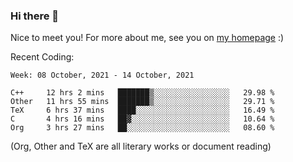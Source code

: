 ### Hi there 👋

Nice to meet you! For more about me, see you on [my homepage](https://jiayipan.me) :)


Recent Coding:
<!--START_SECTION:waka-->
```text
Week: 08 October, 2021 - 14 October, 2021

C++     12 hrs 2 mins   ███████▒░░░░░░░░░░░░░░░░░   29.98 % 
Other   11 hrs 55 mins  ███████▒░░░░░░░░░░░░░░░░░   29.71 % 
TeX     6 hrs 37 mins   ████░░░░░░░░░░░░░░░░░░░░░   16.49 % 
C       4 hrs 16 mins   ██▓░░░░░░░░░░░░░░░░░░░░░░   10.64 % 
Org     3 hrs 27 mins   ██░░░░░░░░░░░░░░░░░░░░░░░   08.60 % 
```
<!--END_SECTION:waka-->
(Org, Other and TeX are all literary works or document reading)

